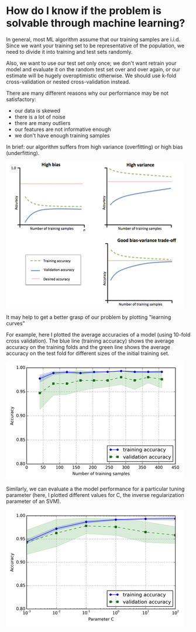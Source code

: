 # How do I know if the problem is solvable through machine learning?


In general, most ML algorithm assume that our training samples are i.i.d. Since we want your training set to be representative of the population, we need to divide it into training and test sets randomly.

Also, we want to use our test set only once; we don't want retrain your model and evaluate it on the random test set over and over again,  or our estimate will be hugely overoptimistic otherwise. We should use k-fold cross-validation or nested cross-validation instead.

There are many different reasons why our performance may be not satisfactory:

- our data is skewed
- there is a lot of noise
- there are many outliers
- our features are not informative enough
- we don't have enough training samples

In brief: our algorithm suffers from high variance (overfitting) or high bias (underfitting).


![](./ml-solvable/bias-variance.png)


It may help to get a better grasp of our problem by plotting "learning curves"

For example, here I plotted the average accuracies of a model (using 10-fold cross validation). The blue line (training accuracy) shows the average accuracy on the training folds and the green line shows the average accuracy on the test fold  for different sizes of the initial training set.


![](./ml-solvable/learning_curve.png)


Similarly, we can evaluate a the model performance for a particular tuning parameter (here, I plotted different values for C, the inverse regularization parameter of an SVM).

![](./ml-solvable/param_curve.png)
